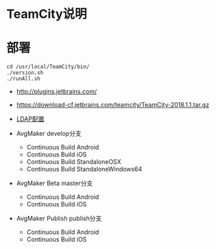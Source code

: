 # TeamCity说明

# 部署
```
cd /usr/local/TeamCity/bin/
./version.sh
./runAll.sh 
```
- http://plugins.jetbrains.com/
- https://download-cf.jetbrains.com/teamcity/TeamCity-2018.1.1.tar.gz
- [LDAP配置](https://confluence.jetbrains.com/display/TCD18/LDAP+Integration)

- AvgMaker develop分支
    - Continuous Build Android
    - Continuous Build iOS  
    - Continuous Build StandaloneOSX  
    - Continuous Build StandaloneWindows64

- AvgMaker Beta master分支
    - Continuous Build Android
    - Continuous Build iOS

- AvgMaker Publish publish分支
    - Continuous Build Android
    - Continuous Build iOS
